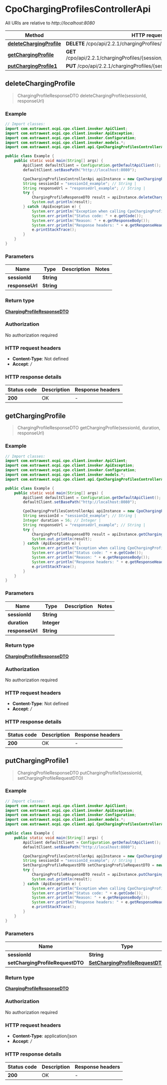 # CpoChargingProfilesControllerApi

All URIs are relative to *http://localhost:8080*

| Method | HTTP request | Description |
|------------- | ------------- | -------------|
| [**deleteChargingProfile**](CpoChargingProfilesControllerApi.md#deleteChargingProfile) | **DELETE** /cpo/api/2.2.1/chargingProfiles/{session_id}/{response_url} |  |
| [**getChargingProfile**](CpoChargingProfilesControllerApi.md#getChargingProfile) | **GET** /cpo/api/2.2.1/chargingProfiles/{session_id}/{duration}/{response_url} |  |
| [**putChargingProfile1**](CpoChargingProfilesControllerApi.md#putChargingProfile1) | **PUT** /cpo/api/2.2.1/chargingProfiles/{session_id} |  |



## deleteChargingProfile

> ChargingProfileResponseDTO deleteChargingProfile(sessionId, responseUrl)



### Example

```java
// Import classes:
import com.extrawest.ocpi.cpo.client.invoker.ApiClient;
import com.extrawest.ocpi.cpo.client.invoker.ApiException;
import com.extrawest.ocpi.cpo.client.invoker.Configuration;
import com.extrawest.ocpi.cpo.client.invoker.models.*;
import com.extrawest.ocpi.cpo.client.api.CpoChargingProfilesControllerApi;

public class Example {
    public static void main(String[] args) {
        ApiClient defaultClient = Configuration.getDefaultApiClient();
        defaultClient.setBasePath("http://localhost:8080");

        CpoChargingProfilesControllerApi apiInstance = new CpoChargingProfilesControllerApi(defaultClient);
        String sessionId = "sessionId_example"; // String | 
        String responseUrl = "responseUrl_example"; // String | 
        try {
            ChargingProfileResponseDTO result = apiInstance.deleteChargingProfile(sessionId, responseUrl);
            System.out.println(result);
        } catch (ApiException e) {
            System.err.println("Exception when calling CpoChargingProfilesControllerApi#deleteChargingProfile");
            System.err.println("Status code: " + e.getCode());
            System.err.println("Reason: " + e.getResponseBody());
            System.err.println("Response headers: " + e.getResponseHeaders());
            e.printStackTrace();
        }
    }
}
```

### Parameters


| Name | Type | Description  | Notes |
|------------- | ------------- | ------------- | -------------|
| **sessionId** | **String**|  | |
| **responseUrl** | **String**|  | |

### Return type

[**ChargingProfileResponseDTO**](ChargingProfileResponseDTO.md)

### Authorization

No authorization required

### HTTP request headers

- **Content-Type**: Not defined
- **Accept**: */*


### HTTP response details
| Status code | Description | Response headers |
|-------------|-------------|------------------|
| **200** | OK |  -  |


## getChargingProfile

> ChargingProfileResponseDTO getChargingProfile(sessionId, duration, responseUrl)



### Example

```java
// Import classes:
import com.extrawest.ocpi.cpo.client.invoker.ApiClient;
import com.extrawest.ocpi.cpo.client.invoker.ApiException;
import com.extrawest.ocpi.cpo.client.invoker.Configuration;
import com.extrawest.ocpi.cpo.client.invoker.models.*;
import com.extrawest.ocpi.cpo.client.api.CpoChargingProfilesControllerApi;

public class Example {
    public static void main(String[] args) {
        ApiClient defaultClient = Configuration.getDefaultApiClient();
        defaultClient.setBasePath("http://localhost:8080");

        CpoChargingProfilesControllerApi apiInstance = new CpoChargingProfilesControllerApi(defaultClient);
        String sessionId = "sessionId_example"; // String | 
        Integer duration = 56; // Integer | 
        String responseUrl = "responseUrl_example"; // String | 
        try {
            ChargingProfileResponseDTO result = apiInstance.getChargingProfile(sessionId, duration, responseUrl);
            System.out.println(result);
        } catch (ApiException e) {
            System.err.println("Exception when calling CpoChargingProfilesControllerApi#getChargingProfile");
            System.err.println("Status code: " + e.getCode());
            System.err.println("Reason: " + e.getResponseBody());
            System.err.println("Response headers: " + e.getResponseHeaders());
            e.printStackTrace();
        }
    }
}
```

### Parameters


| Name | Type | Description  | Notes |
|------------- | ------------- | ------------- | -------------|
| **sessionId** | **String**|  | |
| **duration** | **Integer**|  | |
| **responseUrl** | **String**|  | |

### Return type

[**ChargingProfileResponseDTO**](ChargingProfileResponseDTO.md)

### Authorization

No authorization required

### HTTP request headers

- **Content-Type**: Not defined
- **Accept**: */*


### HTTP response details
| Status code | Description | Response headers |
|-------------|-------------|------------------|
| **200** | OK |  -  |


## putChargingProfile1

> ChargingProfileResponseDTO putChargingProfile1(sessionId, setChargingProfileRequestDTO)



### Example

```java
// Import classes:
import com.extrawest.ocpi.cpo.client.invoker.ApiClient;
import com.extrawest.ocpi.cpo.client.invoker.ApiException;
import com.extrawest.ocpi.cpo.client.invoker.Configuration;
import com.extrawest.ocpi.cpo.client.invoker.models.*;
import com.extrawest.ocpi.cpo.client.api.CpoChargingProfilesControllerApi;

public class Example {
    public static void main(String[] args) {
        ApiClient defaultClient = Configuration.getDefaultApiClient();
        defaultClient.setBasePath("http://localhost:8080");

        CpoChargingProfilesControllerApi apiInstance = new CpoChargingProfilesControllerApi(defaultClient);
        String sessionId = "sessionId_example"; // String | 
        SetChargingProfileRequestDTO setChargingProfileRequestDTO = new SetChargingProfileRequestDTO(); // SetChargingProfileRequestDTO | 
        try {
            ChargingProfileResponseDTO result = apiInstance.putChargingProfile1(sessionId, setChargingProfileRequestDTO);
            System.out.println(result);
        } catch (ApiException e) {
            System.err.println("Exception when calling CpoChargingProfilesControllerApi#putChargingProfile1");
            System.err.println("Status code: " + e.getCode());
            System.err.println("Reason: " + e.getResponseBody());
            System.err.println("Response headers: " + e.getResponseHeaders());
            e.printStackTrace();
        }
    }
}
```

### Parameters


| Name | Type | Description  | Notes |
|------------- | ------------- | ------------- | -------------|
| **sessionId** | **String**|  | |
| **setChargingProfileRequestDTO** | [**SetChargingProfileRequestDTO**](SetChargingProfileRequestDTO.md)|  | |

### Return type

[**ChargingProfileResponseDTO**](ChargingProfileResponseDTO.md)

### Authorization

No authorization required

### HTTP request headers

- **Content-Type**: application/json
- **Accept**: */*


### HTTP response details
| Status code | Description | Response headers |
|-------------|-------------|------------------|
| **200** | OK |  -  |

